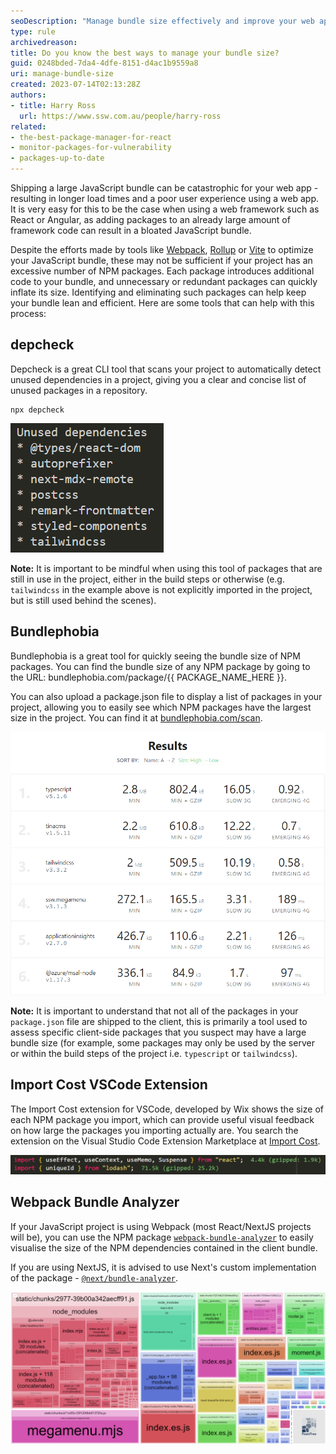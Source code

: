 ```yaml
---
seoDescription: "Manage bundle size effectively and improve your web app's performance by identifying and eliminating unnecessary NPM packages."
type: rule
archivedreason: 
title: Do you know the best ways to manage your bundle size?
guid: 0248bded-7da4-4dfe-8151-d4ac1b9559a8
uri: manage-bundle-size
created: 2023-07-14T02:13:28Z
authors:
- title: Harry Ross
  url: https://www.ssw.com.au/people/harry-ross
related:
- the-best-package-manager-for-react
- monitor-packages-for-vulnerability
- packages-up-to-date
---
```



Shipping a large JavaScript bundle can be catastrophic for your web app - resulting in longer load times and a poor user experience using a web app. It is very easy for this to be the case when using a web framework such as React or Angular, as adding packages to an already large amount of framework code can result in a bloated JavaScript bundle. 

<!--endintro-->

Despite the efforts made by tools like [Webpack](https://webpack.js.org/), [Rollup](https://rollupjs.org/) or [Vite](https://vitejs.dev/) to optimize your JavaScript bundle, these may not be sufficient if your project has an excessive number of NPM packages. Each package introduces additional code to your bundle, and unnecessary or redundant packages can quickly inflate its size. Identifying and eliminating such packages can help keep your bundle lean and efficient. Here are some tools that can help with this process:

## depcheck

Depcheck is a great CLI tool that scans your project to automatically detect unused dependencies in a project, giving you a clear and concise list of unused packages in a repository. 

```shell
npx depcheck
```

![Figure: A list of the unused dependencies in a project](depcheck.png)

**Note:** It is important to be mindful when using this tool of packages that are still in use in the project, either in the build steps or otherwise (e.g. `tailwindcss` in the example above is not explicitly imported in the project, but is still used behind the scenes).

## Bundlephobia

Bundlephobia is a great tool for quickly seeing the bundle size of NPM packages. You can find the bundle size of any NPM package by going to the URL: bundlephobia.com/package/{{ PACKAGE_NAME_HERE }}. 

You can also upload a package.json file to display a list of packages in your project, allowing you to easily see which NPM packages have the largest size in the project. You can find it at [bundlephobia.com/scan](https://bundlephobia.com/scan).



![Figure: The list of packages from the package.json file, sorted by size](bundlephobia_list.png)

**Note:** It is important to understand that not all of the packages in your `package.json` file are shipped to the client, this is primarily a tool used to assess specific client-side packages that you suspect may have a large bundle size (for example, some packages may only be used by the server or within the build steps of the project i.e. `typescript` or `tailwindcss`). 

## Import Cost VSCode Extension

The Import Cost extension for VSCode, developed by Wix shows the size of each NPM package you import, which can provide useful visual feedback on how large the packages you importing actually are. You search the extension on the Visual Studio Code Extension Marketplace at [Import Cost](https://marketplace.visualstudio.com/items?itemName=wix.vscode-import-cost). 

![Figure: The extension in action - shows you how large each package is, as you import it](import-cost.png)


## Webpack Bundle Analyzer 

If your JavaScript project is using Webpack (most React/NextJS projects will be), you can use the NPM package [`webpack-bundle-analyzer`](https://www.npmjs.com/package/webpack-bundle-analyzer) to easily visualise the size of the NPM dependencies contained in the client bundle. 


If you are using NextJS, it is advised to use Next's custom implementation of the package - [`@next/bundle-analyzer`](https://www.npmjs.com/package/@next/bundle-analyzer).


![Figure: The bundle map for the NextJS SSW Website](webpack-bundle-analyzer.png)
